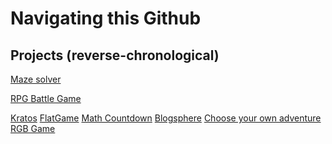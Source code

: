 <h1>Navigating this Github</h1>

<h2>Projects (reverse-chronological)</h2>
<a href="https://github.com/Dwake5/Create-and-auto-solve-maze">Maze solver</a>

<a href="https://github.com/Dwake5/RPG-game">RPG Battle Game</a>

<a href="https://github.com/Dwake5/GymApp-frontend">Kratos</a>
<a href="https://github.com/Dwake5/FlatGame-FrontEnd">FlatGame</a>
<a href="https://github.com/Dwake5/MathCountdown/tree/master/countdown-frontEnd">Math Countdown</a>
<a href="https://github.com/Dwake5/BlogSphere">Blogsphere</a>
<a href="https://github.com/Dwake5/Choose-your-own-adventure-CLI">Choose your own adventure</a>
<a href="https://github.com/Dwake5/RBGgame">RGB Game</a>

